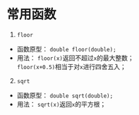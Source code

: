 # 常用函数

1.  ``floor``
* 函数原型：
``double floor(double);``
* 用法：
``floor(x)``返回不超过``x``的最大整数；  
``floor(x+0.5)``相当于对``x``进行四舍五入；

2. ``sqrt``
* 函数原型：
``double sqrt(double);``
* 用法：
``sqrt(x)``返回`x`的平方根；
